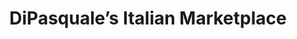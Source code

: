 ---
title: "DiPasquale’s Italian Marketplace"
url: /baltimore/dipasquales-italian-marketplace/
shop: Supermarkt
---